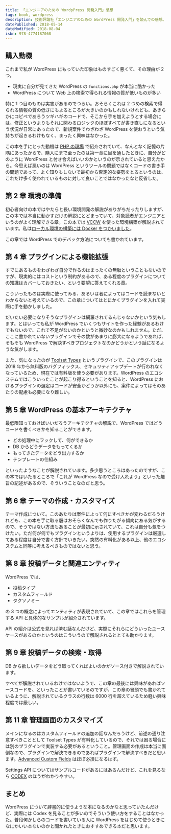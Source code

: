 ```yaml
---
title: 「エンジニアのための WordpPress 開発入門」感想
tags: book, wordpress
description: 技術評論社「エンジニアのための WordPress 開発入門」を読んでの感想。
datePublished: 2018-05-14
dateModified: 2018-08-04
isbn: 978-4774187068
---
```


## 購入動機

これまで私が WordPress にもっていた印象はものすごく悪くて、その理由が 2 つ。

- 現実に自分が見てきた WordPress の `functions.php` が本当に酷かった
- WordPress について Web 上の検索で得られる情報の質が低いものが多い

特に 1 つ目のものは実害があるのでつらい。おそらくこれは 2 つめの検索で得られる情報の質の低さにもよるところが大きいのかもしれないけれども、あきらかにコピペであろうツギハギのコードで、そこから手を加えようとする場合には、修正というよりもそれに関わるロジックのほぼすべてが書き直しになるという状況が日常にあったので、新規案件でわざわざ WordPress を使おうという気持ちが起きるわけもなく、まったく興味はなかった。

この本を手にとった動機は [PHP の現場](https://php-genba.shin1x1.com/) で紹介されていて、なんとなく記憶の片隅にあったからで、購入にまで至ったのは第一章に目を通したときに、自分がどのように WordPress と付き合えばいいのかというのが示されていると思えたから。今思えば悪いのは WordPress というツールの問題ではなくコードの書き手の問題であって、よく知りもしないで最初から否定的な姿勢をとるというのは、これだけ多く使われているものに対して良いことではなかったなと反省した。

## 第 2 章 環境の準備

初心者向けの本ではやたらと長い環境開発の解説がありがちだったりしますが、この本では本当に動かすだけの解説にとどまっていて、対象読者がエンジニアというのがよく理解できる章。この本では [VCCW](http://vccw.cc/) を使った環境構築が解説されています。私は[ローカル環境の構築には Docker をつかいました](/blog/wordpress-docker/)。

この章では WordPress でのデバック方法についても書かれています。

## 第 4 章 プラグインによる機能拡張

すでにあるものをわざわざ自分で作るのはまったくの無駄ということもないのですが、現実的にはコストという制約があるので、ある程度のプラグインについての知識はカバーしておきたい、という要望に答えてくれる章。

こういったものは実際に使ってみる、あるいは者によってはコードを読まないとわからないと考えているので、この章についてはとにかくプラグインを入れて実際に手を動かしました。

だいたい必要になりそうなプラグインは網羅されてるんじゃないかという気もします。とはいっても私が WordPress でいくつもサイトを作った経験があるわけでもないので、これで不足がないのかというと微妙なのかもしれません。ただ、ここに書かれていないプラグインでその数があまりに膨大になるようであれば、そもそも WordPress で解決すべきプロジェクトなのかどうかという話になるような気がします。

また、気になったのが [Toolset Types](https://wordpress.org/plugins/types/) というプラグインで、このプラグインは 2018 年から無料版のバグフィックス、セキュリティアップデートが行われなくなっているため、現在では有料版を使う必要があります。WordPress のエコシステムではこういったことが起こり得るということを知ると、WordPress におけるプラグインの選定はコードが安全かどうか以外にも、案件によってはそのあたりの配慮も必要になり難しい。

## 第 5 章 WordPress の基本アーキテクチャ

最低限知っておけばいいだろうアーキテクチャの解説で、WordPress ではどうコードを書くべきかを知ることができます。

- どの処理中にフックして、何ができるか
- DB からどうデータをもってくるか
- もってきたデータをどう出力するか
- テンプレートの仕組み

といったようなことが解説されています。多少思うところはあったのですが、この本ではいたるところで「これが WordPress なので受け入れよう」といった趣旨の記述があるので、そういうことなのだと思う。

## 第 6 章 テーマの作成・カスタマイズ

テーマ作成について。このあたりは案件によって何にすべきかが変わるだろうけれども、この本を手に取る層はおそらくなんでも作りたがる傾向にある気がするので、そうではない方法もあることが最初に示されていて、これは自分も気をつけたい。ただ何が何でもプラグインというよりは、使用するプラグインは厳選してある程度は自分で書く方針でいきたい。突然の有料化がある以上、他のエコシステムと同等に考えるべきものではないと思う。

## 第 8 章 投稿データと関連エンティティ

WordPress では、

- 投稿タイプ
- カスタムフィールド
- タクソノミー

の 3 つの概念によってエンティティが表現されていて、この章ではこれらを管理する API と具体的なサンプルが紹介されています。

API の紹介は公式を見れば済む話なんだけど、実際にそれらにどういったユースケースがあるのかというのはこういうので解説されるととても助かります。

## 第 9 章 投稿データの検索・取得

DB から欲しいデータをどう取ってくればよいのかがソース付きで解説されています。

すべてが解説されているわけではないようで、この章の最後には興味があればソースコードを、といったことが書いているのですが、この章の冒頭でも書かれているように、解説されているクラスの行数は 6000 行を超えているため軽い興味程度では厳しい。

## 第 11 章 管理画面のカスタマイズ

メインになるのはカスタムフィールドの追加の話なんだろうけど、前述の通り注意すべきこととして Toolset Types が有料化しているので、それでは困る場合には別のプラグインで実装する必要があるということ。管理画面の作成は本当に面倒なので、プラグインで解決できるのであればプラグインで解決すべきだと思います。[Advanced Custom Fields](https://www.advancedcustomfields.com/) はほぼ必須になるはず。

Settings API についてはサンプルコードがあるにはあるんだけど、これを見るなら [CODEX](https://codex.wordpress.org/Settings_API) のほうがわかりやすい。

## まとめ

WordPress について辞書的に使うような本になるのかなと思っていたんだけど、実際には Codex を見ることが多いのでそういう使い方をすることはなかった。普段何かしらのコードを書いている人に WordPress をはじめて使うときになにかいい本ないのかと聞かれたときにおすすめできる本だと思います。
